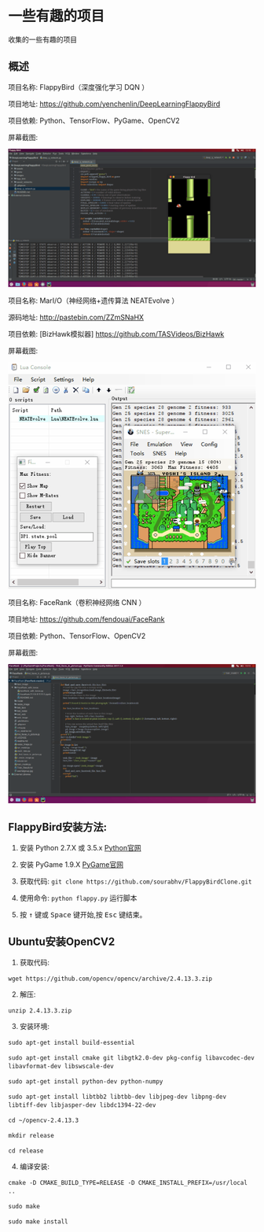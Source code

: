# 一些有趣的项目
收集的一些有趣的项目

概述
---
项目名称: FlappyBird（深度强化学习 DQN ）

项目地址: https://github.com/yenchenlin/DeepLearningFlappyBird

项目依赖: Python、TensorFlow、PyGame、OpenCV2

屏幕截图: 

![image](images/FlappyBird.gif)


项目名称: MarI/O（神经网络+遗传算法 NEATEvolve ）

源码地址: http://pastebin.com/ZZmSNaHX

项目依赖: [BizHawk模拟器] https://github.com/TASVideos/BizHawk

屏幕截图: 

![image](images/Mario.gif)


项目名称: FaceRank（卷积神经网络 CNN ）

项目地址: https://github.com/fendouai/FaceRank

项目依赖: Python、TensorFlow、OpenCV2

屏幕截图:

![image](images/FaceRank.png)


FlappyBird安装方法:
---

1. 安装 Python 2.7.X 或 3.5.x [Python官网](https://www.python.org/download/releases/)

2. 安装 PyGame 1.9.X [PyGame官网](http://www.pygame.org/download.shtml)

3. 获取代码: `git clone https://github.com/sourabhv/FlappyBirdClone.git`

4. 使用命令: `python flappy.py` 运行脚本

5. 按 <kbd>&uarr;</kbd> 键或 <kbd>Space</kbd> 键开始,按 <kbd>Esc</kbd> 键结束。

Ubuntu安装OpenCV2
---
1. 获取代码: 

`wget https://github.com/opencv/opencv/archive/2.4.13.3.zip`

2. 解压: 

`unzip 2.4.13.3.zip`

3. 安装环境:

`sudo apt-get install build-essential`

`sudo apt-get install cmake git libgtk2.0-dev pkg-config libavcodec-dev libavformat-dev libswscale-dev`

`sudo apt-get install python-dev python-numpy`

`sudo apt-get install libtbb2 libtbb-dev libjpeg-dev libpng-dev libtiff-dev libjasper-dev libdc1394-22-dev`

`cd ~/opencv-2.4.13.3`

`mkdir release`

`cd release`

4. 编译安装:

`cmake -D CMAKE_BUILD_TYPE=RELEASE -D CMAKE_INSTALL_PREFIX=/usr/local ..`

`sudo make`

`sudo make install`